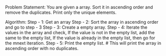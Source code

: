 
Problem Statement:
You are given a array.
Sort it in ascending order and remove the duplicates.
Print only the unique elements.

Algorithm:
Step - 1:
    Get an array
Step - 2:
    Sort the array in ascending order and go to step - 3
Step - 3:
    Create a empty array.
Step - 4:
    Iterate the values in the array and check,
    If the value is not in the empty list, add the same to the empty list,
    If the value is already in the empty list, then go for the mnext iteration.
Step - 5:
    Print the empty list.
    # This will print the array in ascending order with no duplicates.
